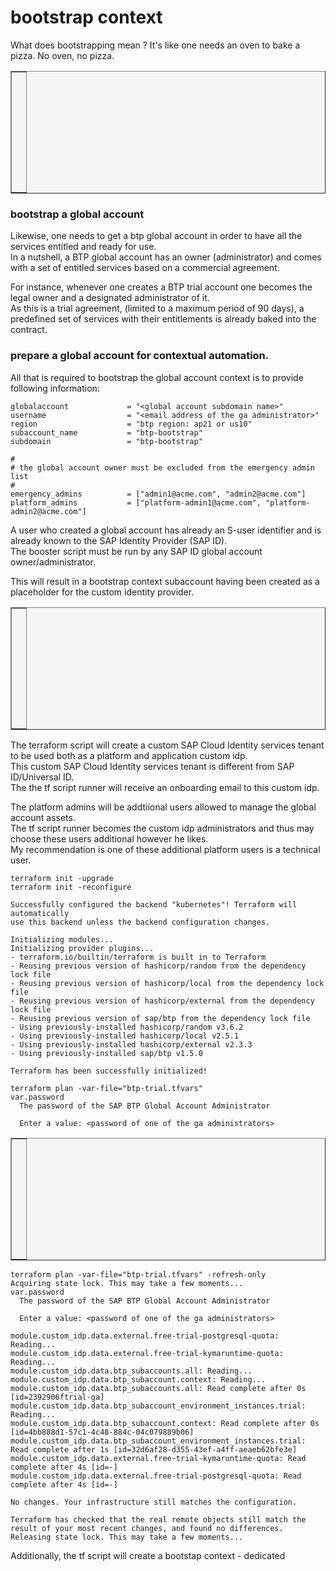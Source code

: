 bootstrap context
==============

What does bootstrapping mean ? It's like one needs an oven to bake a pizza. No oven, no pizza.


<table style="width: 100%; border-collapse: collapse; background-color: #f5f5f5;" border="1">
<tbody>
<tr style="height: 193px;">
<td style="width: 71.6%; height: 193px;">
<div>
<h1><a href=""><img class="aligncenter" src="https://github.com/user-attachments/assets/3cb11e9e-a9af-4b9e-8e84-908ad0afa301" alt="" /></a></h1>
</div>
</td>
</tr>
</tbody>
</table>


### bootstrap a global account

Likewise, one needs to get a btp global account in order to have all the services entitled and ready for use.  
In a nutshell, a BTP global account has an owner (administrator) and comes with a set of entitled services based on a commercial agreement.  

For instance, whenever one creates a BTP trial account one becomes the legal owner and a designated administrator of it.  
As this is a trial agreement, (limited to a maximum period of 90 days), a predefined set of services with their entitlements is already baked into the contract. 



### prepare a global account for contextual automation.  

All that is required to bootstrap the global account context is to provide following information:

```
globalaccount             = "<global account subdomain name>"
username                  = "<email address of the ga administrator>"
region                    = "btp region: ap21 or us10"
subaccount_name           = "btp-bootstrap"
subdomain                 = "btp-bootstrap"

#
# the global account owner must be excluded from the emergency admin list
#
emergency_admins          = ["admin1@acme.com", "admin2@acme.com"]
platform_admins           = ["platform-admin1@acme.com", "platform-admin2@acme.com"]

```
A user who created a global account has already an S-user identifier and is already known to the SAP Identity Provider (SAP ID).  
The booster script must be run by any SAP ID global account owner/administrator.  

This will result in a bootstrap context subaccount having been created as a placeholder for the custom identity provider.

<table style="width: 100%; border-collapse: collapse; background-color: #f5f5f5;" border="1">
<tbody>
<tr style="height: 193px;">
<td style="width: 71.6%; height: 193px;">
<div>
<h1><a href=""><img class="aligncenter" src="https://github.com/user-attachments/assets/678b73a3-a1d0-4b71-a436-ed3eab50dea8" alt="" /></a></h1>
</div>
<div>
<h1><a href=""><img class="aligncenter" src="https://github.com/user-attachments/assets/568b7cbc-edc7-4947-a0fc-1fa972943cfa" alt="" /></a></h1>
</div>

</td>
</tr>
</tbody>
</table>



The terraform script will create a custom SAP Cloud Identity services tenant to be used both as a platform and application custom idp.  
This custom SAP Cloud Identity services tenant is different from SAP ID/Universal ID.  
The the tf script runner will receive an onboarding email to this custom idp.

The platform admins will be addtiional users allowed to manage the global account assets.  
The tf script runner becomes the custom idp administrators and thus may choose these users additional however he likes.  
My recommendation is one of these additional platform users is a technical user.  

```
terraform init -upgrade                             
terraform init -reconfigure
    
Successfully configured the backend "kubernetes"! Terraform will automatically
use this backend unless the backend configuration changes.

Initializing modules...
Initializing provider plugins...
- terraform.io/builtin/terraform is built in to Terraform
- Reusing previous version of hashicorp/random from the dependency lock file
- Reusing previous version of hashicorp/local from the dependency lock file
- Reusing previous version of hashicorp/external from the dependency lock file
- Reusing previous version of sap/btp from the dependency lock file
- Using previously-installed hashicorp/random v3.6.2
- Using previously-installed hashicorp/local v2.5.1
- Using previously-installed hashicorp/external v2.3.3
- Using previously-installed sap/btp v1.5.0

Terraform has been successfully initialized!
```


```
terraform plan -var-file="btp-trial.tfvars"
var.password
  The password of the SAP BTP Global Account Administrator

  Enter a value: <password of one of the ga administrators>
```

<table style="width: 100%; border-collapse: collapse; background-color: #f5f5f5;" border="1">
<tbody>
<tr style="height: 193px;">
<td style="width: 71.6%; height: 193px;">
<div>
<h1><a href=""><img class="aligncenter" src="https://github.com/user-attachments/assets/326f2e3c-d7bf-4fcf-b177-6834d63d8577" alt="" /></a></h1>
</div>
</td>
</tr>
</tbody>
</table>

```
terraform plan -var-file="btp-trial.tfvars" -refresh-only
Acquiring state lock. This may take a few moments...
var.password
  The password of the SAP BTP Global Account Administrator

  Enter a value: <password of one of the ga administrators>

module.custom_idp.data.external.free-trial-postgresql-quota: Reading...
module.custom_idp.data.external.free-trial-kymaruntime-quota: Reading...
module.custom_idp.data.btp_subaccounts.all: Reading...
module.custom_idp.data.btp_subaccount.context: Reading...
module.custom_idp.data.btp_subaccounts.all: Read complete after 0s [id=2392906ftrial-ga]
module.custom_idp.data.btp_subaccount_environment_instances.trial: Reading...
module.custom_idp.data.btp_subaccount.context: Read complete after 0s [id=4bb888d1-57c1-4c48-884c-04c079889b06]
module.custom_idp.data.btp_subaccount_environment_instances.trial: Read complete after 1s [id=32d6af28-d355-43ef-a4ff-aeaeb62bfe3e]
module.custom_idp.data.external.free-trial-kymaruntime-quota: Read complete after 4s [id=-]
module.custom_idp.data.external.free-trial-postgresql-quota: Read complete after 4s [id=-]

No changes. Your infrastructure still matches the configuration.

Terraform has checked that the real remote objects still match the result of your most recent changes, and found no differences.
Releasing state lock. This may take a few moments...
```
Additionally, the tf script will create a bootstap context - dedicated 
